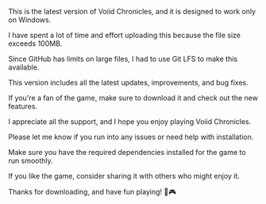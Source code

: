 This is the latest version of Voiid Chronicles, and it is designed to work only on Windows.

I have spent a lot of time and effort uploading this because the file size exceeds 100MB.

Since GitHub has limits on large files, I had to use Git LFS to make this available.

This version includes all the latest updates, improvements, and bug fixes.

If you're a fan of the game, make sure to download it and check out the new features.

I appreciate all the support, and I hope you enjoy playing Voiid Chronicles.

Please let me know if you run into any issues or need help with installation.

Make sure you have the required dependencies installed for the game to run smoothly.

If you like the game, consider sharing it with others who might enjoy it.

Thanks for downloading, and have fun playing! 🚀🎮
